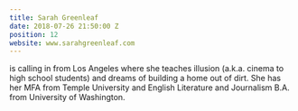 ```yaml
---
title: Sarah Greenleaf
date: 2018-07-26 21:50:00 Z
position: 12
website: www.sarahgreenleaf.com
---
```


is calling in from Los Angeles where she teaches illusion (a.k.a. cinema to high school students) and dreams of building a home out of dirt. She has her MFA from Temple University and English Literature and Journalism B.A. from University of Washington. 